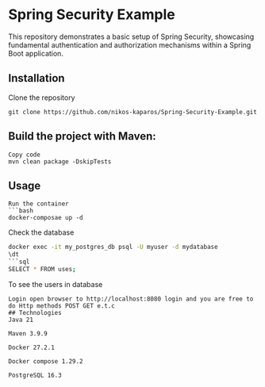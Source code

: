 # Spring Security Example

This repository demonstrates a basic setup of Spring Security, showcasing fundamental authentication and authorization mechanisms within a Spring Boot application.

## Installation

Clone the repository
```
git clone https://github.com/nikos-kaparos/Spring-Security-Example.git
```

## Build the project with Maven:
```
Copy code
mvn clean package -DskipTests
```

## Usage
```
Run the container
```bash
docker-composae up -d
```
Check the database
```bash
docker exec -it my_postgres_db psql -U myuser -d mydatabase
\dt
```sql
SELECT * FROM uses;
```
To see the users in database
```
Login open browser to http://localhost:8080 login and you are free to do Http methods POST GET e.t.c
## Technologies
Java 21

Maven 3.9.9

Docker 27.2.1

Docker compose 1.29.2

PostgreSQL 16.3
